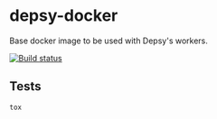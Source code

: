 # depsy-docker
Base docker image to be used with Depsy's workers.

[![Build status](https://ci.frigg.io/depsy-versioning/depsy-docker.svg)](https://ci.frigg.io/depsy-versioning/depsy-docker/last/)

## Tests
```
tox
```
